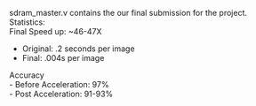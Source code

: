 sdram_master.v contains the our final submission for the project. </br>
Statistics:</br>
  Final Speed up: ~46-47X </br>
  - Original: .2 seconds per image </br>
  - Final: .004s per image </br>

  Accuracy</br>
    - Before Acceleration: 97% </br>
    - Post Acceleration: 91-93% </br>
